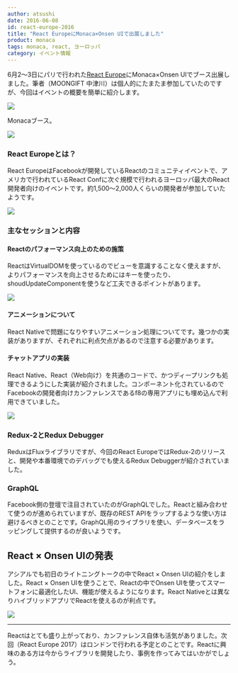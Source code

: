 ```yaml
---
author: atsushi
date: 2016-06-08
id: react-europe-2016
title: "React EuropeにMonaca×Onsen UIで出展しました"
product: monaca
tags: monaca, react, ヨーロッパ
category: イベント情報
---
```


6月2〜3日にパリで行われた[React Europe](https://www.react-europe.org)にMonaca×Onsen UIでブース出展しました。筆者（MOONGIFT 中津川）は個人的にたまたま参加していたのですが、今回はイベントの概要を簡単に紹介します。

![](/blog/content/images/2016/Jun/react-europe-2016-9.png)

Monacaブース。

![](/blog/content/images/2016/Jun/react-europe-2016-2.jpg)

### React Europeとは？

React EuropeはFacebookが開発しているReactのコミュニティイベントで、アメリカで行われているReact Confに次ぐ規模で行われるヨーロッパ最大のReact開発者向けのイベントです。約1,500〜2,000人くらいの開発者が参加していたようです。

![](/blog/content/images/2016/Jun/react-europe-2016-3.jpg)

### 主なセッションと内容

#### Reactのパフォーマンス向上のための施策

ReactはVirtualDOMを使っているのでビューを意識することなく使えますが、よりパフォーマンスを向上させるためにはキーを使ったり、shoudUpdateComponentを使うなど工夫できるポイントがあります。

![](/blog/content/images/2016/Jun/react-europe-2016-7.jpg)

#### アニメーションについて

React Nativeで問題になりやすいアニメーション処理についてです。幾つかの実装がありますが、それぞれに利点欠点があるので注意する必要があります。

#### チャットアプリの実装

React Native、React（Web向け）を共通のコードで、かつディープリンクも処理できるようにした実装が紹介されました。コンポーネント化されているのでFacebookの開発者向けカンファレンスであるf8の専用アプリにも埋め込んで利用できていました。

![](/blog/content/images/2016/Jun/react-europe-2016-8.jpg)

### Redux-2とRedux Debugger

ReduxはFluxライブラリですが、今回のReact EuropeではRedux-2のリリースと、開発や本番環境でのデバッグでも使えるRedux Debuggerが紹介されていました。

### GraphQL

Facebook側の登壇で注目されていたのがGraphQLでした。Reactと組み合わせて使うのが進められていますが、既存のREST APIをラップするような使い方は避けるべきとのことです。GraphQL用のライブラリを使い、データベースをラッピングして提供するのが良いようです。

## React × Onsen UIの発表

アシアルでも初日のライトニングトークの中でReact × Onsen UIの紹介をしました。React × Onsen UIを使うことで、Reactの中でOnsen UIを使ってスマートフォンに最適化したUI、機能が使えるようになります。React Nativeとは異なりハイブリッドアプリでReactを使えるのが利点です。

![](/blog/content/images/2016/Jun/react-europe-2016-5.jpg)

----

Reactはとても盛り上がっており、カンファレンス自体も活気がありました。次回（React Europe 2017）はロンドンで行われる予定とのことです。Reactに興味のある方は今からライブラリを開発したり、事例を作ってみてはいかがでしょう。
